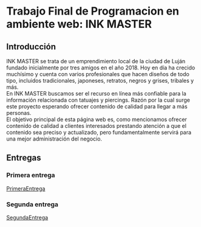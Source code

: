 # Trabajo Final de Programacion en ambiente web: INK MASTER

## Introducción

INK MASTER se trata de un emprendimiento local de la ciudad de Luján fundado inicialmente por tres amigos en el año 2018. Hoy en día ha crecido muchísimo y cuenta con varios profesionales que hacen diseños de todo tipo, incluidos tradicionales, japoneses, retratos, negros y grises, tribales y más. <br>
En INK MASTER buscamos ser el recurso en línea más confiable para la información relacionada con tatuajes y piercings. Razón por la cual surge este proyecto esperando ofrecer contenido de calidad para llegar a más personas. <br>
El objetivo principal de esta página web es, como mencionamos ofrecer contenido de calidad a clientes interesados prestando atención a que el contenido sea preciso y actualizado, pero fundamentalmente servirá para una mejor administración del negocio. <br>

## Entregas

### Primera entrega

[PrimeraEntrega](PrimeraEntrega/PrimeraEntrega.md)
 
### Segunda entrega
 
[SegundaEntrega](SegundaEntrega/SegundaEntrega.md)
